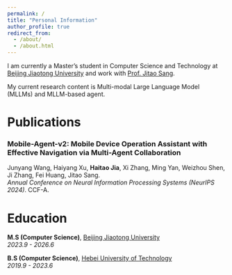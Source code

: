 ```yaml
---
permalink: /
title: "Personal Information"
author_profile: true
redirect_from: 
  - /about/
  - /about.html
---
```


I am currently a Master’s student in Computer Science and Technology at [Beijing Jiaotong University](http://www.bjtu.edu.cn/) and work with [Prof. Jitao Sang](http://faculty.bjtu.edu.cn/9129/). 

My current research content is Multi-modal Large Language Model (MLLMs) and MLLM-based agent.

Publications
======
### Mobile-Agent-v2: Mobile Device Operation Assistant with Effective Navigation via Multi-Agent Collaboration  
Junyang Wang, Haiyang Xu, **Haitao Jia**, Xi Zhang, Ming Yan, Weizhou Shen, Ji Zhang, Fei Huang, Jitao Sang.  
*Annual Conference on Neural Information Processing Systems (NeurIPS 2024)*. CCF-A.  

Education
======
**M.S (Computer Science)**, [Beijing Jiaotong University](http://www.bjtu.edu.cn/)  
*2023.9 - 2026.6*

**B.S (Computer Science)**, [Hebei University of Technology](https://www.hebut.edu.cn)  
*2019.9 - 2023.6*
